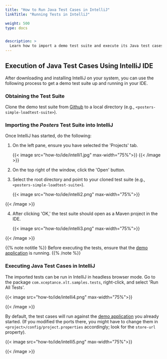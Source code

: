 ```yaml
---
title: "How to Run Java Test Cases in IntelliJ"
linkTitle: "Running Tests in IntelliJ"

weight: 500
type: docs


description: >
  Learn how to import a demo test suite and execute its Java test cases in IntelliJ.
---
```


## Execution of Java Test Cases Using IntelliJ IDE
After downloading and installing IntelliJ on your system, you can use the following process to get a demo test suite up and running in your IDE. 

### Obtaining the Test Suite
Clone the demo test suite from [Github](https://github.com/Xceptance/posters-simple-loadtest-suite) to a local directory (e.g., `<posters-simple-loadtest-suite>`). 

### Importing the _Posters_ Test Suite into IntelliJ 
Once IntelliJ has started, do the following:
1. On the left pane, ensure you have selected the 'Projects' tab. 

    {{< image src="how-to/ide/intelli1.jpg" max-width="75%">}}
{{< /image >}}

2. On the top right of the window, click the 'Open' button.
3. Select the root directory and point to your cloned test suite (e.g., `<posters-simple-loadtest-suite>`).

    {{< image src="how-to/ide/intelli2.png" max-width="75%">}}

{{< /image >}}

4. After clicking 'OK,' the test suite should open as a Maven project in the IDE.

    {{< image src="how-to/ide/intelli3.png" max-width="75%">}}

{{< /image >}}



{{% note notitle %}}
Before executing the tests, ensure that the [demo application](../../quick-start/20-demo-application/) is running.
{{% /note %}}

### Executing Java Test Cases in IntelliJ
The imported tests can be run in IntelliJ in headless browser mode. Go to the package `com.xceptance.xlt.samples.tests`, right-click, and select 'Run All Tests'. 

{{< image src="how-to/ide/intelli4.png" max-width="75%">}}

{{< /image >}}

By default, the test cases will run against the [demo application](../../quick-start/20-demo-application/) you already started. (If you modified the ports there, you might have to change them in `<project>/config/project.properties` accordingly; look for the `store-url` property). 

{{< image src="how-to/ide/intelli5.png" max-width="75%">}}

{{< /image >}}

